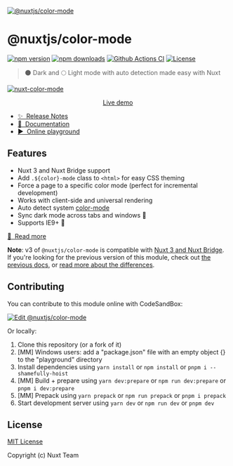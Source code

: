[![@nuxtjs/color-mode](https://color-mode.nuxtjs.org/cover.jpg)](https://color-mode.nuxtjs.org)

# @nuxtjs/color-mode

[![npm version][npm-version-src]][npm-version-href]
[![npm downloads][npm-downloads-src]][npm-downloads-href]
[![Github Actions CI][github-actions-ci-src]][github-actions-ci-href]
[![License][license-src]][license-href]

> 🌑 Dark and 🌕 Light mode with auto detection made easy with Nuxt

[![nuxt-color-mode](https://user-images.githubusercontent.com/904724/79349768-f09cf080-7f36-11ea-93bb-20fae8c94811.gif)](https://color-mode.nuxtjs.app/)

<p align="center">
  <a href="https://color-mode.nuxtjs.app">Live demo</a>
</p>

- [✨ &nbsp;Release Notes](https://color-mode.nuxtjs.org/releases)
- [📖 &nbsp;Documentation](https://color-mode.nuxtjs.org)
- [▶️ &nbsp;Online playground](https://stackblitz.com/edit/nuxt-color-mode)

## Features

- Nuxt 3 and Nuxt Bridge support
- Add `.${color}-mode` class to `<html>` for easy CSS theming
- Force a page to a specific color mode (perfect for incremental development)
- Works with client-side and universal rendering
- Auto detect system [color-mode](https://drafts.csswg.org/mediaqueries-5/#descdef-media-prefers-color-mode)
- Sync dark mode across tabs and windows 🔄
- Supports IE9+ 👴

[📖 &nbsp;Read more](https://color-mode.nuxtjs.org)

**Note**: v3 of `@nuxtjs/color-mode` is compatible with [Nuxt 3 and Nuxt Bridge](https://v3.nuxtjs.org/). If you're looking for the previous version of this module, check out [the previous docs](https://v2.color-mode.nuxtjs.org/), or [read more about the differences](https://color-mode.nuxtjs.org/#migrating-to-v3).

## Contributing

You can contribute to this module online with CodeSandBox:

[![Edit @nuxtjs/color-mode](https://codesandbox.io/static/img/play-codesandbox.svg)](https://codesandbox.io/s/github/nuxt-community/color-mode-module/tree/master/?fontsize=14&hidenavigation=1&theme=dark)

Or locally:

1. Clone this repository (or a fork of it)
2. [MM] Windows users: add a "package.json" file with an empty object {} to the "playground" directory
3. Install dependencies using `yarn install` or `npm install` or `pnpm i --shamefully-hoist`
4. [MM] Build + prepare using `yarn dev:prepare` or `npm run dev:prepare` or `pnpm i dev:prepare`
5. [MM] Prepack using `yarn prepack` or `npm run prepack` or `pnpm i prepack`
6. Start development server using `yarn dev` or `npm run dev` or `pnpm dev`

## License

[MIT License](./LICENSE)

Copyright (c) Nuxt Team

<!-- Badges -->
[npm-version-src]: https://img.shields.io/npm/v/@nuxtjs/color-mode/latest.svg
[npm-version-href]: https://npmjs.com/package/@nuxtjs/color-mode

[npm-downloads-src]: https://img.shields.io/npm/dm/@nuxtjs/color-mode.svg
[npm-downloads-href]: https://npmjs.com/package/@nuxtjs/color-mode

[github-actions-ci-src]: https://github.com/nuxt-community/color-mode-module/workflows/ci/badge.svg
[github-actions-ci-href]: https://github.com/nuxt-community/color-mode-module/actions?query=workflow%3Aci

[codecov-src]: https://img.shields.io/codecov/c/github/nuxt-community/color-mode-module.svg
[codecov-href]: https://codecov.io/gh/nuxt-community/color-mode-module

[license-src]: https://img.shields.io/npm/l/@nuxtjs/color-mode.svg
[license-href]: https://npmjs.com/package/@nuxtjs/color-mode
